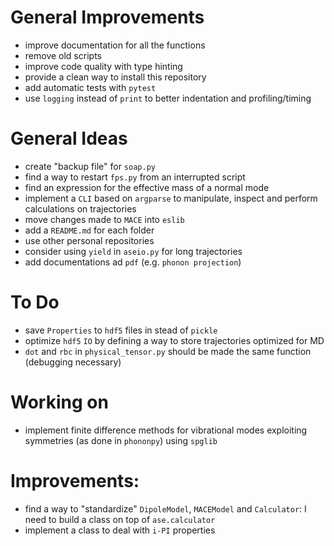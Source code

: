 # General Improvements
- improve documentation for all the functions
- remove old scripts
- improve code quality with type hinting
- provide a clean way to install this repository
- add automatic tests with `pytest`
- use `logging` instead of `print` to better indentation and profiling/timing

# General Ideas
- create "backup file" for `soap.py`
- find a way to restart `fps.py` from an interrupted script
- find an expression for the effective mass of a normal mode
- implement a `CLI` based on `argparse` to manipulate, inspect and perform calculations on trajectories
- move changes made to `MACE` into `eslib`
- add a `README.md` for each folder
- use other personal repositories
- consider using `yield` in `aseio.py` for long trajectories
- add documentations ad `pdf` (e.g. `phonon projection`)

# To Do
- save `Properties` to `hdf5` files in stead of `pickle`
- optimize `hdf5` `IO` by defining a way to store trajectories optimized for MD
- `dot` and `rbc` in `physical_tensor.py` should be made the same function (debugging necessary)

# Working on 
- implement finite difference methods for vibrational modes exploiting symmetries (as done in `phononpy`) using `spglib`

# Improvements:
- find a way to "standardize" `DipoleModel`, `MACEModel` and `Calculator`: I need to build a class on top of `ase.calculator`
- implement a class to deal with `i-PI` properties